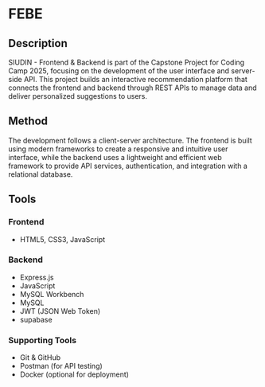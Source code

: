 # FEBE
## Description

SIUDIN - Frontend & Backend is part of the Capstone Project for Coding Camp 2025, focusing on the development of the user interface and server-side API. This project builds an interactive recommendation platform that connects the frontend and backend through REST APIs to manage data and deliver personalized suggestions to users.

## Method

The development follows a client-server architecture. The frontend is built using modern frameworks to create a responsive and intuitive user interface, while the backend uses a lightweight and efficient web framework to provide API services, authentication, and integration with a relational database.

## Tools

### Frontend
- HTML5, CSS3, JavaScript

### Backend
- Express.js
- JavaScript
- MySQL Workbench
- MySQL
- JWT (JSON Web Token)
- supabase

### Supporting Tools
- Git & GitHub
- Postman (for API testing)
- Docker (optional for deployment)
